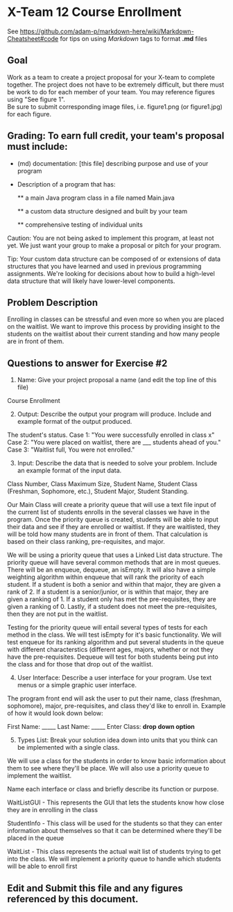 # X-Team 12 Course Enrollment

See https://github.com/adam-p/markdown-here/wiki/Markdown-Cheatsheet#code for tips on using *Markdown* tags to format __.md__ files

## Goal

Work as a team to create a project proposal for your X-team to complete together.
The project does not have to be extremely difficult,
but there must be work to do for each member of your team.
You may reference figures using "See figure 1".  
Be sure to submit corresponding image files, i.e. figure1.png (or figure1.jpg) for each figure.

## Grading: To earn full credit, your team's proposal must include:

* (md) documentation: [this file] describing purpose and use of your program

* Description of a program that has:

  ** a main Java program class in a file named Main.java
  
  ** a custom data structure designed and built by your team
  
  ** comprehensive testing of individual units
  
 Caution: You are not being asked to implement this program, at least not yet. 
 We just want your group to make a proposal or pitch for your program.
 
 Tip: Your custom data structure can be composed of or extensions of data structures that you have learned and used in previous programming assignments.  We're looking for decisions about how to build a high-level data structure that will likely have lower-level components.

## Problem Description

Enrolling in classes can be stressful and even more so when you are placed on the waitlist. We want to improve this process by providing insight to the students on the waitlist about their current standing and how many people are in front of them. 

## Questions to answer for Exercise #2

1. Name: Give your project proposal a name (and edit the top line of this file)

Course Enrollment 

2. Output: Describe the output your program will produce.  Include and example format of the output produced.

The student's status.
Case 1: "You were successfully enrolled in class x"
Case 2: "You were placed on waitlist, there are ___ students ahead of you."
Case 3: "Waitlist full, You were not enrolled." 


3. Input: Describe the data that is needed to solve your problem. Include an example format of the input data.

Class Number, Class Maximum Size, Student Name, Student Class (Freshman, Sophomore, etc.), Student Major, Student Standing.

Our Main Class will create a priority queue that will use a text file input of the current list of students enrolls in the several classes we have in the program. Once the priority queue is created, students will be able to input their data and see if they are enrolled or waitlist. If they are waitlisted, they will be told how many students are in front of them. That calculation is based on their class ranking, pre-requisites, and major. 

We will be using a priority queue that uses a Linked List data structure. The priority queue will have several common methods that are in most queues. There will be an enqueue, dequeue, an isEmpty. It will also have a simple weighting algorithm within enqueue that will rank the priority of each student. If a student is both a senior and within that major, they are given a rank of 2. If a student is a senior/junior, or is within that major, they are given a ranking of 1. If a student only has met the pre-requisites, they are given a ranking of 0. Lastly, if a student does not meet the pre-requisites, then they are not put in the waitlist.

Testing for the priority queue will entail several types of tests for each method in the class. We will test isEmpty for it's basic functionality. We will test enqueue for its ranking algorithm and put several students in the queue with different characterstics (different ages, majors, whether or not they have the pre-requisites. Dequeue will test for both students being put into the class and for those that drop out of the waitlist. 

4. User Interface: Describe a user interface for your program.  Use text menus or a simple graphic user interface.

The program front end will ask the user to put their name, class (freshman, sophomore), major, pre-requisites, and class they'd like to enroll in. Example of how it would look down below:

First Name: _____
Last Name: _____
Enter Class: **drop down option**


5. Types List: Break your solution idea down into units that you think can be implemented with a single class.

We will use a class for the students in order to know basic information about them to see where they'll be place. We will also use a priority queue to implement the waitlist.

Name each interface or class and briefly describe its function or purpose.

WaitListGUI - This represents the GUI that lets the students know how close they are in enrolling in the class

StudentInfo - This class will be used for the students so that they can enter information about themselves so that it can be determined where they'll be placed in the queue

WaitList - This class represents the actual wait list of students trying to get into the class. We will implement a priority queue to handle which students will be able to enroll first


## Edit and Submit this file and any figures referenced by this document.

